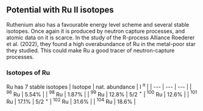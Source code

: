 ## Potential with Ru II isotopes

Ruthenium also has a favourable energy level scheme and several stable isotopes. Once again it is produced by neutron capture processes, and atomic data on it is scarce. In the study of the R-process Alliance Roederer et al. (2022), they found a high overabundance of Ru in the metal-poor star they studied. This could make Ru a good tracer of neutron-capture processes.

### Isotopes of Ru
Ru has 7 stable isotopes
| Isotope | nat. abundance | I $^{\pi}$ |
| --- | --- | --- |
| $^{96}$ Ru | 5.54% | 
| $^{98}$ Ru | 1.87% |
| $^{99}$ Ru | 12.8% | 5/2 $^+$
| $^{100}$ Ru | 12.6% |
| $^{101}$ Ru | 17.1% | 5/2 $^+$
| $^{102}$ Ru | 31.6% |
| $^{104}$ Ru | 18.6% |
